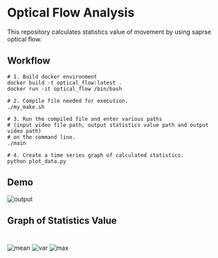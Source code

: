 # Optical Flow Analysis
This repository calculates statistics value of movement by using saprse optical flow. 

## Workflow
```
# 1. Build docker environment
docker build -t optical_flow:latest .
docker run -it optical_flow /bin/bash

# 2. Compile file needed for execution.
./my_make.sh

# 3. Run the compiled file and enter various paths 
# (input video file path, output statistics value path and output video path) 
# on the command line.
./main

# 4. Create a time series graph of calculated statistics.
python plot_data.py
```

## Demo
![output](https://user-images.githubusercontent.com/30319295/56096043-f7f17e80-5f1d-11e9-88c8-ab04a54dcf59.gif)

## Graph of Statistics Value
<img src="./data/graph/mean.jpg" alt="mean" vspace="25">
<img src="./data/graph/var.jpg" alt="var" vspace="25">
<img src="./data/graph/max.jpg" alt="max" vspace="25">
